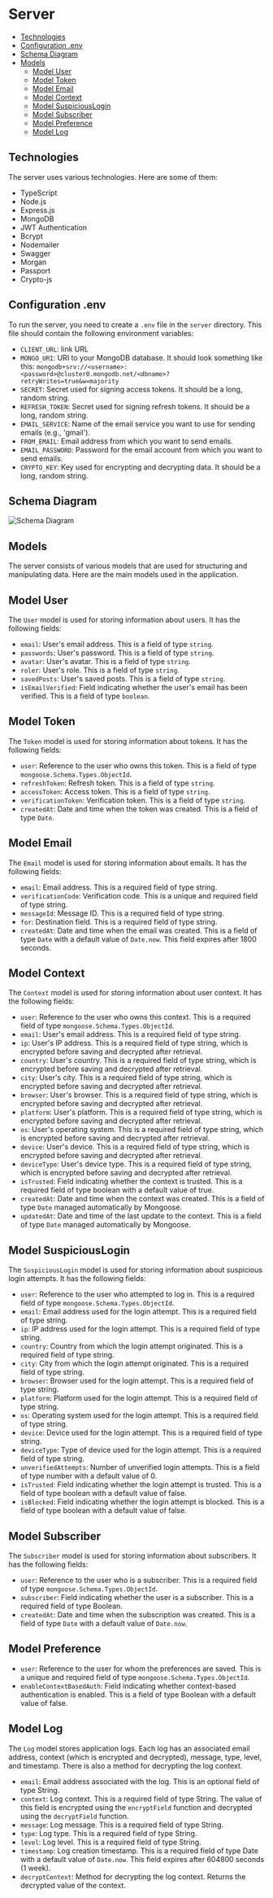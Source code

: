 # Server

- [Technologies](#technologies)
- [Configuration .env](#configuration-env)
- [Schema Diagram](#schema-diagram)
- [Models](#models)
    - [Model User](#model-user)
    - [Model Token](#model-token)
    - [Model Email](#model-email)
    - [Model Context](#model-context)
    - [Model SuspiciousLogin](#model-suspiciouslogin)
    - [Model Subscriber](#model-subscriber)
    - [Model Preference](#model-preference)
    - [Model Log](#model-log)

## Technologies
The server uses various technologies. Here are some of them:

- TypeScript
- Node.js
- Express.js
- MongoDB
- JWT Authentication
- Bcrypt
- Nodemailer
- Swagger
- Morgan
- Passport
- Crypto-js


## Configuration .env
To run the server, you need to create a `.env` file in the `server` directory. This file should contain the following environment variables:

- `CLIENT_URL`: link URL
- `MONGO_URI`: URI to your MongoDB database. It should look something like this: `mongodb+srv://<username>:<password>@cluster0.mongodb.net/<dbname>?retryWrites=true&w=majority`
- `SECRET`: Secret used for signing access tokens. It should be a long, random string.
- `REFRESH_TOKEN`: Secret used for signing refresh tokens. It should be a long, random string.
- `EMAIL_SERVICE`: Name of the email service you want to use for sending emails (e.g., 'gmail').
- `FROM_EMAIL`: Email address from which you want to send emails.
- `EMAIL_PASSWORD`: Password for the email account from which you want to send emails.
- `CRYPTO_KEY`: Key used for encrypting and decrypting data. It should be a long, random string.

## Schema Diagram
![Schema Diagram](../resources/Schema-Diagram.svg)
## Models
The server consists of various models that are used for structuring and manipulating data. Here are the main models used in the application.

## Model User

The `User` model is used for storing information about users. It has the following fields:

- `email`: User's email address. This is a field of type `string`.
- `passwords`: User's password. This is a field of type `string`.
- `avatar`: User's avatar. This is a field of type `string`.
- `roler`: User's role. This is a field of type `string`.
- `savedPosts`: User's saved posts. This is a field of type `string`.
- `isEmailVerified`: Field indicating whether the user's email has been verified. This is a field of type `boolean`.

## Model Token

The `Token` model is used for storing information about tokens. It has the following fields:

- `user`: Reference to the user who owns this token. This is a field of type `mongoose.Schema.Types.ObjectId`.
- `refreshToken`: Refresh token. This is a field of type `string`.
- `accessToken`: Access token. This is a field of type `string`.
- `verificationToken`: Verification token. This is a field of type `string`.
- `createdAt`: Date and time when the token was created. This is a field of type `Date`.

## Model Email

The `Email` model is used for storing information about emails. It has the following fields:

- `email`: Email address. This is a required field of type string.
- `verificationCode`: Verification code. This is a unique and required field of type string.
- `messageId`: Message ID. This is a required field of type string.
- `for`: Destination field. This is a required field of type string.
- `createdAt`: Date and time when the email was created. This is a field of type `Date` with a default value of `Date.now`. This field expires after 1800 seconds.

## Model Context

The `Context` model is used for storing information about user context. It has the following fields:

- `user`: Reference to the user who owns this context. This is a required field of type `mongoose.Schema.Types.ObjectId`.
- `email`: User's email address. This is a required field of type string.
- `ip`: User's IP address. This is a required field of type string, which is encrypted before saving and decrypted after retrieval.
- `country`: User's country. This is a required field of type string, which is encrypted before saving and decrypted after retrieval.
- `city`: User's city. This is a required field of type string, which is encrypted before saving and decrypted after retrieval.
- `browser`: User's browser. This is a required field of type string, which is encrypted before saving and decrypted after retrieval.
- `platform`: User's platform. This is a required field of type string, which is encrypted before saving and decrypted after retrieval.
- `os`: User's operating system. This is a required field of type string, which is encrypted before saving and decrypted after retrieval.
- `device`: User's device. This is a required field of type string, which is encrypted before saving and decrypted after retrieval.
- `deviceType`: User's device type. This is a required field of type string, which is encrypted before saving and decrypted after retrieval.
- `isTrusted`: Field indicating whether the context is trusted. This is a required field of type boolean with a default value of true.
- `createdAt`: Date and time when the context was created. This is a field of type `Date` managed automatically by Mongoose.
- `updatedAt`: Date and time of the last update to the context. This is a field of type `Date` managed automatically by Mongoose.

## Model SuspiciousLogin

The `SuspiciousLogin` model is used for storing information about suspicious login attempts. It has the following fields:

- `user`: Reference to the user who attempted to log in. This is a required field of type `mongoose.Schema.Types.ObjectId`.
- `email`: Email address used for the login attempt. This is a required field of type string.
- `ip`: IP address used for the login attempt. This is a required field of type string.
- `country`: Country from which the login attempt originated. This is a required field of type string.
- `city`: City from which the login attempt originated. This is a required field of type string.
- `browser`: Browser used for the login attempt. This is a required field of type string.
- `platform`: Platform used for the login attempt. This is a required field of type string.
- `os`: Operating system used for the login attempt. This is a required field of type string.
- `device`: Device used for the login attempt. This is a required field of type string.
- `deviceType`: Type of device used for the login attempt. This is a required field of type string.
- `unverifiedAttempts`: Number of unverified login attempts. This is a field of type number with a default value of 0.
- `isTrusted`: Field indicating whether the login attempt is trusted. This is a field of type boolean with a default value of false.
- `isBlocked`: Field indicating whether the login attempt is blocked. This is a field of type boolean with a default value of false.

## Model Subscriber

The `Subscriber` model is used for storing information about subscribers. It has the following fields:

- `user`: Reference to the user who is a subscriber. This is a required field of type `mongoose.Schema.Types.ObjectId`.
- `subscriber`: Field indicating whether the user is a subscriber. This is a required field of type Boolean.
- `createdAt`: Date and time when the subscription was created. This is a field of type `Date` with a default value of `Date.now`.

## Model Preference

- `user`: Reference to the user for whom the preferences are saved. This is a unique and required field of type `mongoose.Schema.Types.ObjectId`.
- `enableContextBasedAuth`: Field indicating whether context-based authentication is enabled. This is a field of type Boolean with a default value of false.

## Model Log

The `Log` model stores application logs. Each log has an associated email address, context (which is encrypted and decrypted), message, type, level, and timestamp. There is also a method for decrypting the log context.

- `email`: Email address associated with the log. This is an optional field of type String.
- `context`: Log context. This is a required field of type String. The value of this field is encrypted using the `encryptField` function and decrypted using the `decryptField` function.
- `message`: Log message. This is a required field of type String.
- `type`: Log type. This is a required field of type String.
- `level`: Log level. This is a required field of type String.
- `timestamp`: Log creation timestamp. This is a required field of type Date with a default value of `Date.now`. This field expires after 604800 seconds (1 week).
- `decryptContext`: Method for decrypting the log context. Returns the decrypted value of the context.
